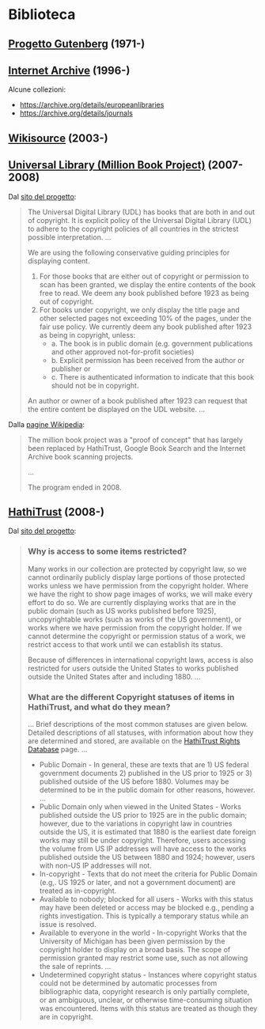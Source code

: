 # Biblioteca

## [Progetto Gutenberg](https://www.gutenberg.org) (1971-)

## [Internet Archive](https://archive.org/details/texts) (1996-)

Alcune collezioni:
* https://archive.org/details/europeanlibraries
* https://archive.org/details/journals

## [Wikisource](https://wikisource.org) (2003-)

## [Universal Library (Million Book Project)](https://archive.org/details/universallibrary) (2007-2008)

Dal [sito del progetto](http://ulib.isri.cmu.edu/ULIBCopyrights.htm):

> The Universal Digital Library (UDL) has books that are both in and out of copyright.
> It is explicit policy of the Universal Digital Library (UDL) to adhere to the copyright policies of all countries in the strictest possible interpretation.
> ...
>
> We are using the following conservative guiding principles for displaying content.
> 1. For those books that are either out of copyright or permission to scan has been granted, we display the entire contents of the book free to read.
>    We deem any book published before 1923 as being out of copyright.
> 2. For books under copyright, we only display the title page and other selected pages not exceeding 10% of the pages, under the fair use policy.
>    We currently deem any book published after 1923 as being in copyright, unless:
>    - a. The book is in public domain (e.g. government publications and other approved not-for-profit societies) 
>    - b. Explicit permission has been received from the author or publisher or
>    - c. There is authenticated information to indicate that this book should not be in copyright. 
>
> An author or owner of a book published after 1923 can request that the entire content be displayed on the UDL website.
> ...

Dalla [pagine Wikipedia](https://en.wikipedia.org/wiki/Million_Book_Project):

> The million book project was a "proof of concept" that has largely been replaced by HathiTrust, Google Book Search and the Internet Archive book scanning projects.
>
> ...
>
> The program ended in 2008.

## [HathiTrust](https://www.hathitrust.org) (2008-)

Dal [sito del progetto](https://www.hathitrust.org/help_copyright):

> ### Why is access to some items restricted?
>
> Many works in our collection are protected by copyright law, so we cannot ordinarily publicly display large portions of those protected works unless we have permission from the copyright holder.
> Where we have the right to show page images of works, we will make every effort to do so.
> We are currently displaying works that are in the public domain (such as US works published before 1925), uncopyrightable works (such as works of the US government), or works where we have permission from the copyright holder.
> If we cannot determine the copyright or permission status of a work, we restrict access to that work until we can establish its status.
>
> Because of differences in international copyright laws, access is also restricted for users outside the United States to works published outside the United States after and including 1880.
> ...
>
> ### What are the different Copyright statuses of items in HathiTrust, and what do they mean?
>
> ...
> Brief descriptions of the most common statuses are given below.
> Detailed descriptions of all statuses, with information about how they are determined and stored, are available on the [HathiTrust Rights Database](https://www.hathitrust.org/rights_database) page.
> ...
>
> * Public Domain - In general, these are texts that are 1) US federal government documents 2) published in the US prior to 1925 or 3) published outside of the US before 1880.
>   Volumes may be determined to be in the public domain for other reasons, however.
>   ...
> * Public Domain only when viewed in the United States - Works published outside the US prior to 1925 are in the public domain; however, due to the variations in copyright law in countries outside the US, it is estimated that 1880 is the earliest date foreign works may still be under copyright.
>   Therefore, users accessing the volume from US IP addresses will have access to the works published outside the US between 1880 and 1924; however, users with non-US IP addresses will not.
> * In-copyright - Texts that do not meet the criteria for Public Domain (e.g,. US 1925 or later, and not a government document) are treated as in-copyright.
> * Available to nobody; blocked for all users - Works with this status may have been deleted or access may be blocked e.g., pending a rights investigation.
>   This is typically a temporary status while an issue is resolved.
> * Available to everyone in the world - In-copyright Works that the University of Michigan has been given permission by the copyright holder to display on a broad basis.
>   The scope of permission granted may restrict some use, such as not allowing the sale of reprints.
>   ...
> * Undetermined copyright status - Instances where copyright status could not be determined by automatic processes from bibliographic data, copyright research is only partially complete, or an ambiguous, unclear, or otherwise time-consuming situation was encountered.
>   Items with this status are treated as though they are in copyright.
